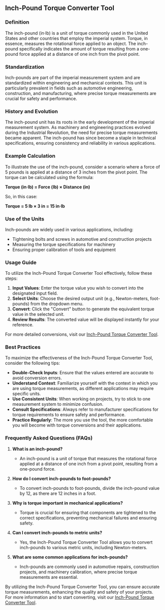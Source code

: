 ## Inch-Pound Torque Converter Tool

### Definition
The inch-pound (in·lb) is a unit of torque commonly used in the United States and other countries that employ the imperial system. Torque, in essence, measures the rotational force applied to an object. The inch-pound specifically indicates the amount of torque resulting from a one-pound force applied at a distance of one inch from the pivot point.

### Standardization
Inch-pounds are part of the imperial measurement system and are standardized within engineering and mechanical contexts. This unit is particularly prevalent in fields such as automotive engineering, construction, and manufacturing, where precise torque measurements are crucial for safety and performance.

### History and Evolution
The inch-pound unit has its roots in the early development of the imperial measurement system. As machinery and engineering practices evolved during the Industrial Revolution, the need for precise torque measurements became apparent. The inch-pound has since become a staple in technical specifications, ensuring consistency and reliability in various applications.

### Example Calculation
To illustrate the use of the inch-pound, consider a scenario where a force of 5 pounds is applied at a distance of 3 inches from the pivot point. The torque can be calculated using the formula:

**Torque (in·lb) = Force (lb) × Distance (in)**

So, in this case:

**Torque = 5 lb × 3 in = 15 in·lb**

### Use of the Units
Inch-pounds are widely used in various applications, including:

- Tightening bolts and screws in automotive and construction projects
- Measuring the torque specifications for machinery
- Ensuring proper calibration of tools and equipment

### Usage Guide
To utilize the Inch-Pound Torque Converter Tool effectively, follow these steps:

1. **Input Values**: Enter the torque value you wish to convert into the designated input field.
2. **Select Units**: Choose the desired output unit (e.g., Newton-meters, foot-pounds) from the dropdown menu.
3. **Convert**: Click the "Convert" button to generate the equivalent torque value in the selected unit.
4. **Review Results**: The converted value will be displayed instantly for your reference.

For more detailed conversions, visit our [Inch-Pound Torque Converter Tool](https://www.inayam.co/unit-converter/torque).

### Best Practices
To maximize the effectiveness of the Inch-Pound Torque Converter Tool, consider the following tips:

- **Double-Check Inputs**: Ensure that the values entered are accurate to avoid conversion errors.
- **Understand Context**: Familiarize yourself with the context in which you are using torque measurements, as different applications may require specific units.
- **Use Consistent Units**: When working on projects, try to stick to one measurement system to minimize confusion.
- **Consult Specifications**: Always refer to manufacturer specifications for torque requirements to ensure safety and performance.
- **Practice Regularly**: The more you use the tool, the more comfortable you will become with torque conversions and their applications.

### Frequently Asked Questions (FAQs)

1. **What is an inch-pound?**
   - An inch-pound is a unit of torque that measures the rotational force applied at a distance of one inch from a pivot point, resulting from a one-pound force.

2. **How do I convert inch-pounds to foot-pounds?**
   - To convert inch-pounds to foot-pounds, divide the inch-pound value by 12, as there are 12 inches in a foot.

3. **Why is torque important in mechanical applications?**
   - Torque is crucial for ensuring that components are tightened to the correct specifications, preventing mechanical failures and ensuring safety.

4. **Can I convert inch-pounds to metric units?**
   - Yes, the Inch-Pound Torque Converter Tool allows you to convert inch-pounds to various metric units, including Newton-meters.

5. **What are some common applications for inch-pounds?**
   - Inch-pounds are commonly used in automotive repairs, construction projects, and machinery calibration, where precise torque measurements are essential. 

By utilizing the Inch-Pound Torque Converter Tool, you can ensure accurate torque measurements, enhancing the quality and safety of your projects. For more information and to start converting, visit our [Inch-Pound Torque Converter Tool](https://www.inayam.co/unit-converter/torque).